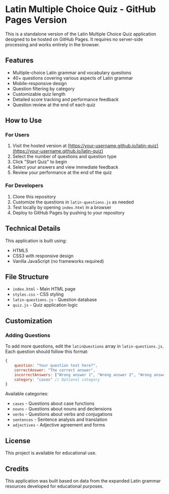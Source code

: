 # Latin Multiple Choice Quiz - GitHub Pages Version

This is a standalone version of the Latin Multiple Choice Quiz application designed to be hosted on GitHub Pages. It requires no server-side processing and works entirely in the browser.

## Features

- Multiple-choice Latin grammar and vocabulary questions
- 40+ questions covering various aspects of Latin grammar
- Mobile-responsive design
- Question filtering by category
- Customizable quiz length
- Detailed score tracking and performance feedback
- Question review at the end of each quiz

## How to Use

### For Users

1. Visit the hosted version at [https://your-username.github.io/latin-quiz](https://your-username.github.io/latin-quiz)
2. Select the number of questions and question type
3. Click "Start Quiz" to begin
4. Select your answers and view immediate feedback
5. Review your performance at the end of the quiz

### For Developers

1. Clone this repository
2. Customize the questions in `latin-questions.js` as needed
3. Test locally by opening `index.html` in a browser
4. Deploy to GitHub Pages by pushing to your repository

## Technical Details

This application is built using:
- HTML5
- CSS3 with responsive design
- Vanilla JavaScript (no frameworks required)

## File Structure

- `index.html` - Main HTML page
- `styles.css` - CSS styling
- `latin-questions.js` - Question database
- `quiz.js` - Quiz application logic

## Customization

### Adding Questions

To add more questions, edit the `latinQuestions` array in `latin-questions.js`. Each question should follow this format:

```javascript
{
    question: "Your question text here?",
    correctAnswer: "The correct answer",
    incorrectAnswers: ["Wrong answer 1", "Wrong answer 2", "Wrong answer 3"],
    category: "cases" // Optional category
}
```

Available categories:
- `cases` - Questions about case functions
- `nouns` - Questions about nouns and declensions
- `verbs` - Questions about verbs and conjugations
- `sentences` - Sentence analysis and translation
- `adjectives` - Adjective agreement and forms

## License

This project is available for educational use.

## Credits

This application was built based on data from the expanded Latin grammar resources developed for educational purposes.
